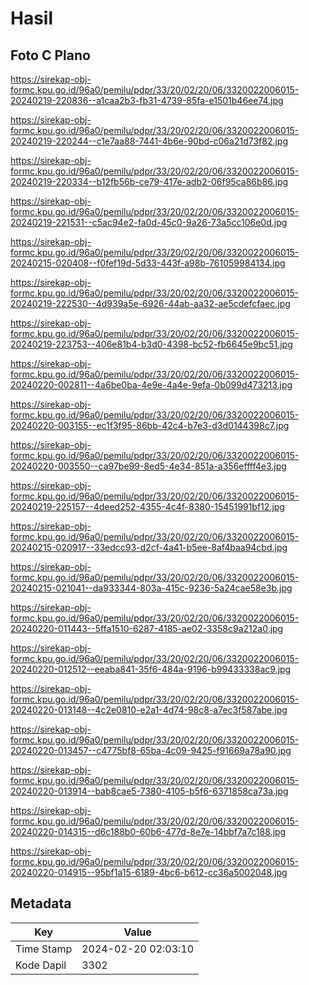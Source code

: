 # Hasil

## Foto C Plano

https://sirekap-obj-formc.kpu.go.id/96a0/pemilu/pdpr/33/20/02/20/06/3320022006015-20240219-220836--a1caa2b3-fb31-4739-85fa-e1501b46ee74.jpg

https://sirekap-obj-formc.kpu.go.id/96a0/pemilu/pdpr/33/20/02/20/06/3320022006015-20240219-220244--c1e7aa88-7441-4b6e-90bd-c06a21d73f82.jpg

https://sirekap-obj-formc.kpu.go.id/96a0/pemilu/pdpr/33/20/02/20/06/3320022006015-20240219-220334--b12fb56b-ce79-417e-adb2-06f95ca86b86.jpg

https://sirekap-obj-formc.kpu.go.id/96a0/pemilu/pdpr/33/20/02/20/06/3320022006015-20240219-221531--c5ac94e2-fa0d-45c0-9a26-73a5cc106e0d.jpg

https://sirekap-obj-formc.kpu.go.id/96a0/pemilu/pdpr/33/20/02/20/06/3320022006015-20240215-020408--f0fef19d-5d33-443f-a98b-761059984134.jpg

https://sirekap-obj-formc.kpu.go.id/96a0/pemilu/pdpr/33/20/02/20/06/3320022006015-20240219-222530--4d939a5e-6926-44ab-aa32-ae5cdefcfaec.jpg

https://sirekap-obj-formc.kpu.go.id/96a0/pemilu/pdpr/33/20/02/20/06/3320022006015-20240219-223753--406e81b4-b3d0-4398-bc52-fb6645e9bc51.jpg

https://sirekap-obj-formc.kpu.go.id/96a0/pemilu/pdpr/33/20/02/20/06/3320022006015-20240220-002811--4a6be0ba-4e9e-4a4e-9efa-0b099d473213.jpg

https://sirekap-obj-formc.kpu.go.id/96a0/pemilu/pdpr/33/20/02/20/06/3320022006015-20240220-003155--ec1f3f95-86bb-42c4-b7e3-d3d0144398c7.jpg

https://sirekap-obj-formc.kpu.go.id/96a0/pemilu/pdpr/33/20/02/20/06/3320022006015-20240220-003550--ca97be99-8ed5-4e34-851a-a356effff4e3.jpg

https://sirekap-obj-formc.kpu.go.id/96a0/pemilu/pdpr/33/20/02/20/06/3320022006015-20240219-225157--4deed252-4355-4c4f-8380-15451991bf12.jpg

https://sirekap-obj-formc.kpu.go.id/96a0/pemilu/pdpr/33/20/02/20/06/3320022006015-20240215-020917--33edcc93-d2cf-4a41-b5ee-8af4baa94cbd.jpg

https://sirekap-obj-formc.kpu.go.id/96a0/pemilu/pdpr/33/20/02/20/06/3320022006015-20240215-021041--da933344-803a-415c-9236-5a24cae58e3b.jpg

https://sirekap-obj-formc.kpu.go.id/96a0/pemilu/pdpr/33/20/02/20/06/3320022006015-20240220-011443--5ffa1510-6287-4185-ae02-3358c9a212a0.jpg

https://sirekap-obj-formc.kpu.go.id/96a0/pemilu/pdpr/33/20/02/20/06/3320022006015-20240220-012512--eeaba841-35f6-484a-9196-b99433338ac9.jpg

https://sirekap-obj-formc.kpu.go.id/96a0/pemilu/pdpr/33/20/02/20/06/3320022006015-20240220-013148--4c2e0810-e2a1-4d74-98c8-a7ec3f587abe.jpg

https://sirekap-obj-formc.kpu.go.id/96a0/pemilu/pdpr/33/20/02/20/06/3320022006015-20240220-013457--c4775bf8-65ba-4c09-9425-f91669a78a90.jpg

https://sirekap-obj-formc.kpu.go.id/96a0/pemilu/pdpr/33/20/02/20/06/3320022006015-20240220-013914--bab8cae5-7380-4105-b5f6-6371858ca73a.jpg

https://sirekap-obj-formc.kpu.go.id/96a0/pemilu/pdpr/33/20/02/20/06/3320022006015-20240220-014315--d6c188b0-60b6-477d-8e7e-14bbf7a7c188.jpg

https://sirekap-obj-formc.kpu.go.id/96a0/pemilu/pdpr/33/20/02/20/06/3320022006015-20240220-014915--95bf1a15-6189-4bc6-b612-cc36a5002048.jpg


## Metadata

| Key        | Value               |
| ---------- | ------------------- |
| Time Stamp | 2024-02-20 02:03:10 |
| Kode Dapil | 3302                |



